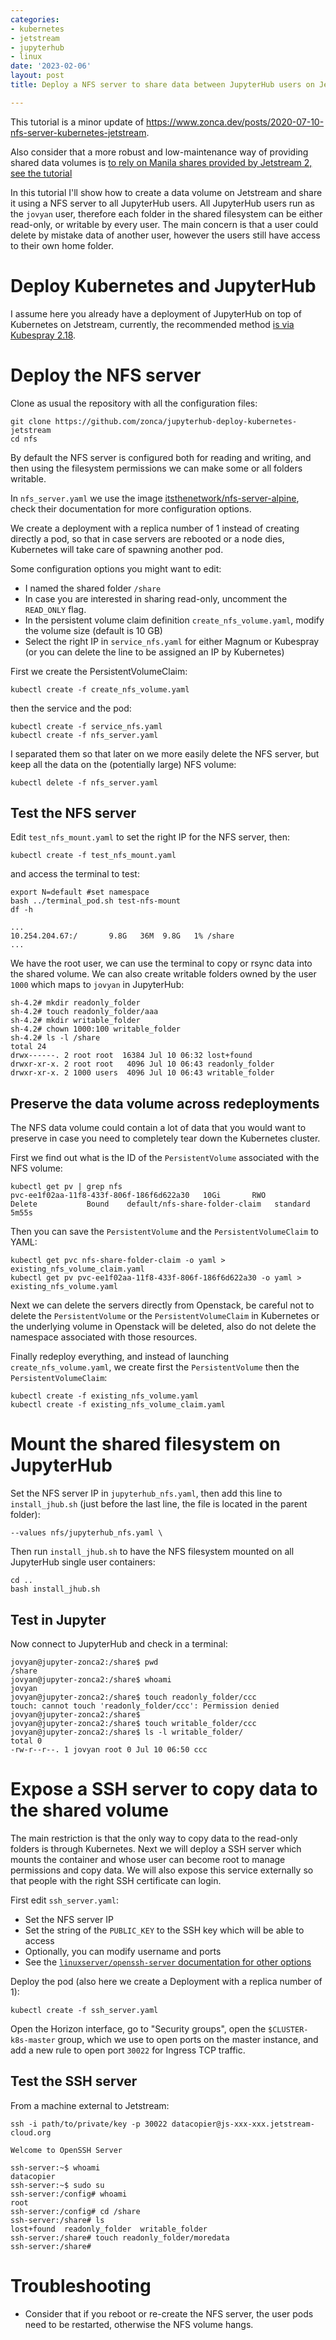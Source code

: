 ```yaml
---
categories:
- kubernetes
- jetstream
- jupyterhub
- linux
date: '2023-02-06'
layout: post
title: Deploy a NFS server to share data between JupyterHub users on Jetstream

---
```


This tutorial is a minor update of <https://www.zonca.dev/posts/2020-07-10-nfs-server-kubernetes-jetstream>.

Also consider that a more robust and low-maintenance way of providing shared data volumes is [to rely on Manila shares provided by Jetstream 2, see the tutorial](https://www.zonca.dev/posts/2022-12-05-jetstream2-kubernetes-manila)

In this tutorial I'll show how to create a data volume on Jetstream and share it
using a NFS server to all JupyterHub users.
All JupyterHub users run as the `jovyan` user, therefore each folder in the shared
filesystem can be either read-only, or writable by every user.
The main concern is that a user could delete by mistake data of another user,
however the users still have access to their own home folder.

# Deploy Kubernetes and JupyterHub

I assume here you already have a deployment of JupyterHub on top of Kubernetes on Jetstream, currently, the recommended method [is via Kubespray 2.18](https://www.zonca.dev/posts/2022-03-30-jetstream2_kubernetes_kubespray).


# Deploy the NFS server

Clone as usual the repository with all the configuration files:

    git clone https://github.com/zonca/jupyterhub-deploy-kubernetes-jetstream
    cd nfs

By default the NFS server is configured both for reading and writing,
and then using the filesystem permissions we can make some or all folders writable.

In `nfs_server.yaml` we use the image [itsthenetwork/nfs-server-alpine](https://hub.docker.com/r/itsthenetwork/nfs-server-alpine/), check their documentation for more configuration options.

We create a deployment with a replica number of 1 instead of creating directly a pod, so that in case servers are rebooted
or a node dies, Kubernetes will take care of spawning another pod.

Some configuration options you might want to edit:

* I named the shared folder `/share`
* In case you are interested in sharing read-only, uncomment the `READ_ONLY` flag.
* In the persistent volume claim definition `create_nfs_volume.yaml`, modify the volume size (default is 10 GB)
* Select the right IP in `service_nfs.yaml` for either Magnum or Kubespray (or you can delete the line to be assigned an IP by Kubernetes)

First we create the PersistentVolumeClaim:

    kubectl create -f create_nfs_volume.yaml

then the service and the pod:

    kubectl create -f service_nfs.yaml
    kubectl create -f nfs_server.yaml

I separated them so that later on we more easily delete the NFS server,
but keep all the data on the (potentially large) NFS volume:

    kubectl delete -f nfs_server.yaml

## Test the NFS server

Edit `test_nfs_mount.yaml` to set the right IP for the NFS server,
then:

    kubectl create -f test_nfs_mount.yaml

and access the terminal to test:

    export N=default #set namespace
    bash ../terminal_pod.sh test-nfs-mount
    df -h

    ...
    10.254.204.67:/       9.8G   36M  9.8G   1% /share
    ...

We have the root user, we can use the terminal to copy or rsync data into the shared volume.
We can also create writable folders owned by the user `1000` which maps to `jovyan`
in JupyterHub:

```
sh-4.2# mkdir readonly_folder
sh-4.2# touch readonly_folder/aaa
sh-4.2# mkdir writable_folder
sh-4.2# chown 1000:100 writable_folder
sh-4.2# ls -l /share
total 24
drwx------. 2 root root  16384 Jul 10 06:32 lost+found
drwxr-xr-x. 2 root root   4096 Jul 10 06:43 readonly_folder
drwxr-xr-x. 2 1000 users  4096 Jul 10 06:43 writable_folder
```

## Preserve the data volume across redeployments

The NFS data volume could contain a lot of data that you would want to preserve in case you
need to completely tear down the Kubernetes cluster.

First we find out what is the ID of the `PersistentVolume` associated with the NFS volume:

```
kubectl get pv | grep nfs
pvc-ee1f02aa-11f8-433f-806f-186f6d622a30   10Gi       RWO            Delete           Bound    default/nfs-share-folder-claim   standard                5m55s
```

Then you can save the `PersistentVolume` and the `PersistentVolumeClaim` to YAML:

```
kubectl get pvc nfs-share-folder-claim -o yaml > existing_nfs_volume_claim.yaml
kubectl get pv pvc-ee1f02aa-11f8-433f-806f-186f6d622a30 -o yaml > existing_nfs_volume.yaml
```

Next we can delete the servers directly from Openstack, be careful not to delete the `PersistentVolume` or
the `PersistentVolumeClaim` in Kubernetes or the underlying volume in Openstack will be deleted, also
do not delete the namespace associated with those resources.

Finally redeploy everything,
and instead of launching `create_nfs_volume.yaml`, we create first the `PersistentVolume` then the `PersistentVolumeClaim`:

```
kubectl create -f existing_nfs_volume.yaml
kubectl create -f existing_nfs_volume_claim.yaml
```

# Mount the shared filesystem on JupyterHub

Set the NFS server IP in `jupyterhub_nfs.yaml`, then add this line to `install_jhub.sh` (just before the last line, the file is located in the parent folder):

    --values nfs/jupyterhub_nfs.yaml \

Then run `install_jhub.sh` to have the NFS filesystem mounted on all JupyterHub single user containers:

    cd ..
    bash install_jhub.sh

## Test in Jupyter

Now connect to JupyterHub and check in a terminal:

```
jovyan@jupyter-zonca2:/share$ pwd
/share
jovyan@jupyter-zonca2:/share$ whoami
jovyan
jovyan@jupyter-zonca2:/share$ touch readonly_folder/ccc
touch: cannot touch 'readonly_folder/ccc': Permission denied
jovyan@jupyter-zonca2:/share$
jovyan@jupyter-zonca2:/share$ touch writable_folder/ccc
jovyan@jupyter-zonca2:/share$ ls -l writable_folder/
total 0
-rw-r--r--. 1 jovyan root 0 Jul 10 06:50 ccc
```

# Expose a SSH server to copy data to the shared volume

The main restriction is that the only way to copy data to the read-only folders
is through Kubernetes.
Next we will deploy a SSH server which mounts the container and whose user can
become root to manage permissions and copy data.
We will also expose this service externally so that people with the right
SSH certificate can login.

First edit `ssh_server.yaml`:

* Set the NFS server IP
* Set the string of the `PUBLIC_KEY` to the SSH key which will be able to access
* Optionally, you can modify username and ports
* See the [`linuxserver/openssh-server` documentation for other options](https://hub.docker.com/r/linuxserver/openssh-server)

Deploy the pod (also here we create a Deployment with a replica number of 1):

    kubectl create -f ssh_server.yaml

Open the Horizon interface, go to "Security groups", open the `$CLUSTER-k8s-master` group,
which we use to open ports on the master instance, and add a new rule to open port
`30022` for Ingress TCP traffic.

## Test the SSH server

From a machine external to Jetstream:

    ssh -i path/to/private/key -p 30022 datacopier@js-xxx-xxx.jetstream-cloud.org

```
Welcome to OpenSSH Server

ssh-server:~$ whoami
datacopier
ssh-server:~$ sudo su
ssh-server:/config# whoami
root
ssh-server:/config# cd /share
ssh-server:/share# ls
lost+found  readonly_folder  writable_folder
ssh-server:/share# touch readonly_folder/moredata
ssh-server:/share#
```

# Troubleshooting

* Consider that if you reboot or re-create the NFS server, the user pods need to be restarted, otherwise the NFS volume hangs.
